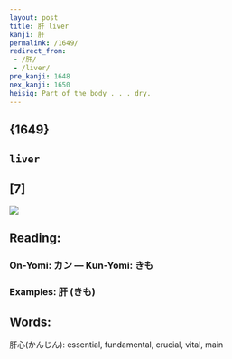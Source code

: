 ```yaml
---
layout: post
title: 肝 liver
kanji: 肝
permalink: /1649/
redirect_from:
 - /肝/
 - /liver/
pre_kanji: 1648
nex_kanji: 1650
heisig: Part of the body . . . dry.
---
```


## {1649}

## `liver`

## [7]

<div class="stroke"><img src="E8829D.png" /></div>

## Reading:

### On-Yomi: カン &mdash; Kun-Yomi: きも

### Examples: 肝 (きも)

## Words:

肝心(かんじん): essential, fundamental, crucial, vital, main
